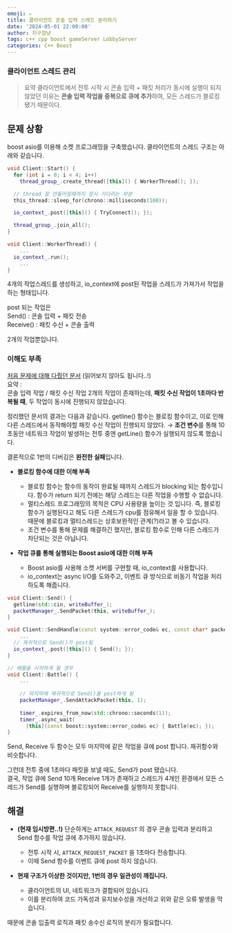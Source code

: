 ```yaml
---
emoji: ✏️
title: 클라이언트 콘솔 입력 스레드 분리하기
date: '2024-05-01 22:00:00'
author: 지구깜냥
tags: c++ cpp boost gameServer LobbyServer
categories: C++ Boost
---
```


### 클라이언트 스레드 관리
> 요약
클라이언트에서 전투 시작 시 콘솔 입력 + 패킷 처리가 동시에 실행이 되지 않았던 이유는
**콘솔 입력 작업을 중복으로 큐에 추가**하여, 모든 스레드가 블로킹 됐기 때문이다.
>

## 문제 상황

boost asio를 이용해 소켓 프로그래밍을 구축했습니다.
클라이언트의 스레드 구조는 아래와 같습니다.

```cpp
void Client::Start() {
  for (int i = 0; i < 4; i++)
    thread_group_.create_thread([this]() { WorkerThread(); });

  // thread 잘 만들어질때까지 잠시 기다리는 부분
  this_thread::sleep_for(chrono::milliseconds(100));

  io_context_.post([this]() { TryConnect(); });

  thread_group_.join_all();
}

void Client::WorkerThread() {
    ...
  io_context_.run();
    ...
}
```

4개의 작업스레드를 생성하고, io_context에 post된 작업을 스레드가 가져가서 작업을 하는 형태입니다.

post 되는 작업은  
Send() : 콘솔 입력 + 패킷 전송  
Receive() : 패킷 수신 + 콘솔 출력

2개의 작업뿐입니다.

### 이해도 부족
[처음 문제에 대해 다뤘던 문서](https://www.notion.so/non-blocking-482db3eff26f4a23bb9a83676337997e?pvs=21) (읽어보지 않아도 됩니다..!)  
요약 :  
콘솔 입력 작업 / 패킷 수신 작업 2개의 작업이 존재하는데, **패킷 수신 작업이 1초마다 반복될 때**, 두 작업이 동시에 진행되지 않았습니다.

정리했던 문서의 결과는 다음과 같습니다.
getline() 함수는 블로킹 함수이고, 이로 인해 다른 스레드에서 동작해야할 패킷 수신 작업이 진행되지 않았다.
→ **조건 변수**를 통해 10초동안 네트워크 작업이 발생하는 전투 중엔 getLine() 함수가 실행되지 않도록 했습니다.

결론적으로 1번의 디버깅은 **완전한 실패**입니다.

- **블로킹 함수에 대한 이해 부족**
  -  블로킹 함수는 함수의 동작이 완료될 때까지 스레드가 blocking 되는 함수입니다.
     함수가 return 되기 전에는 해당 스레드는 다른 작업을 수행할 수 없습니다.
  - 멀티스레드 프로그래밍의 목적은 CPU 사용량을 높이는 것 입니다. 즉, 블로킹 함수가 실행된다고 해도 다른 스레드가 cpu를 점유해서 일을 할 수 있습니다. 때문에 블로킹과 멀티스레드는 상호보완적인 관계(?)라고 볼 수 있습니다. 
  - 조건 변수를 통해 문제를 해결하긴 했지만, 블로킹 함수로 인해 다른 스레드가 차단되는 것은 아닙니다.  
  
    
- **작업 큐를 통해 실행되는 Boost asio에 대한 이해 부족**
  - Boost asio를 사용해 소켓 서버를 구현할 때, io_context를 사용합니다. 
  - io_context는 async I/O를 도와주고, 이벤트 큐 방식으로 비동기 작업을 처리하도록 해줍니다.

```c++
void Client::Send() {
  getline(std::cin, writeBuffer_);
  packetManager_.SendPacket(this, writeBuffer_);
}

void Client::SendHandle(const system::error_code& ec, const char* packet) {
    ...
  // 재귀적으로 Send()가 post됨
  io_context_.post([this]() { Send(); });
}

// 배틀을 시작하게 될 경우
void Client::Battle() {
    ...
    
    // 마지막에 재귀적으로 Send()를 post하게 됨
    packetManager_.SendAttackPacket(this, 1);
    
    timer_.expires_from_now(std::chrono::seconds(1));
    timer_.async_wait(
      [this](const boost::system::error_code& ec) { Battle(ec); });
}
```

Send, Receive 두 함수는 모두 마지막에 같은 작업을 큐에 post 합니다. 재귀함수와 비슷합니다.    

그런데 전투 중에 1초마다 패킷을 보낼 때도, Send가 post 됐습니다.  
결국, 작업 큐에 Send 10개 Receive 1개가 존재하고 스레드가 4개인 환경에서 모든 스레드가 Send를 실행하며 블로킹되어 Receive를 실행하지 못합니다.

## 해결

- **(현재 임시방편..!)** 단순하게는 `ATTACK_REQUEST` 의 경우 콘솔 입력과 분리하고 Send 함수를 작업 큐에 추가하지 않습니다.
  - 전투 시작 시, `ATTACK_REQUEST_PACKET` 을 1초마다 전송합니다. 
  - 이때 Send 함수를 이벤트 큐에 post 하지 않습니다.

- **현재 구조가 이상한 것이지만, 1번의 경우 일관성이 깨집니다.**
  - 클라이언트의 UI, 네트워크가 결합되어 있습니다.
  - 이를 분리하여 코드 가독성과 유지보수성을 개선하고 위와 같은 오류 발생을 막습니다.

때문에 콘솔 입출력 로직과 패킷 송수신 로직의 분리가 필요합니다.